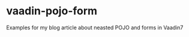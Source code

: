 vaadin-pojo-form
================

Examples for my blog article about neasted POJO and forms in Vaadin7
